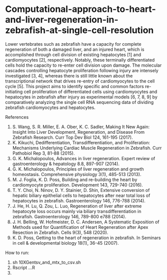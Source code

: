 # Computational-approach-to-heart-and-liver-regeneration-in-zebrafish-at-single-cell-resolution

Lower vertebrates such as zebrafish have a capacity for complete regeneration of both a damaged liver, and an injured heart, which is accomplished through cell division of existing hepatocytes [1] and cardiomyocytes [2], respectively. Notably, these terminally differentiated cells hold the capacity to re-enter cell division upon damage. The molecular cascades controlling hepatocyte proliferation following injury are intensely investigated [3, 4], whereas there is still little known about the transcriptional network that drives re-entry of cardiomyocytes to the cell cycle [5]. This project aims to identify specific and common factors re-initiating cell proliferation of differentiated cells using cardiomyocytes and hepatocytes in zebrafish after injury as experimental models [6, 7, 8, 9] by comparatively analyzing the single cell RNA sequencing data of dividing zebrafish cardiomyocytes and hepatocytes.

References
1.	S. Wang, S. R. Miller, E. A. Ober, K. C. Sadler, Making It New Again: Insight Into Liver Development, Regeneration, and Disease From Zebrafish Research. Curr Top Dev Biol 124, 161-195 (2017). 
2.	K. Kikuchi, Dedifferentiation, Transdifferentiation, and Proliferation: Mechanisms Underlying Cardiac Muscle Regeneration in Zebrafish. Curr Pathobiol Rep 3, 81-88 (2015). 
3.	G. K. Michalopoulos, Advances in liver regeneration. Expert review of gastroenterology & hepatology 8.8, 897-907 (2014).
4.	G. K. Michalopoulos, Principles of liver regeneration and growth homeostasis. Comprehensive physiology 3(1), 485-513 (2013).
5.	M. J. Foglia, K. D. Poss, Building and re-building the heart by cardiomyocyte proliferation. Development 143, 729-740 (2016). 
6.	T. Y. Choi, N. Ninov, D. Y. Stainier, D. Shin, Extensive conversion of hepatic biliary epithelial cells to hepatocytes after near total loss of hepatocytes in zebrafish. Gastroenterology 146, 776-788 (2014). 
7.	J. He, H. Lu, Q. Zou, L. Luo, Regeneration of liver after extreme hepatocyte loss occurs mainly via biliary transdifferentiation in zebrafish. Gastroenterology 146, 789-800 e788 (2014).  
8.	J. H. Belling, W. Hofmeister, D. C. Andersen, A Systematic Exposition of Methods used for Quantification of Heart Regeneration after Apex Resection in Zebrafish. Cells 9(3), 548 (2020). 
9.	K. D. Poss, Getting to the heart of regeneration in zebrafish. In Seminars in cell & developmental biology 18(1), 36-45 (2007). 



How to run:

1. sh 10XGentsv_and_mtx_to_csv.sh
2. Rscript ...R
3. 
